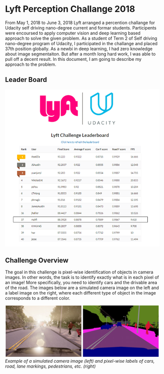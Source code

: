 # Lyft Perception Challange 2018

From May 1, 2018 to June 3, 2018 Lyft arranged a percention challange for Udacity self driving nano-degree current and formar students. Participents were encoursed to apply computer vision and deep learning based approach to solve the given problem. As a student of Term 2 of Self driving nano-degree program of Udacity, I participated in the challange and placed 37th position globally.  As a newbi in deep learning, I had zero knowledge about image segmentaiton. But after a month long hard work, I was able to pull off a decent result. In this document, I am going to describe my approach to the problem.

## Leader Board

![alt text](leader_board.png)

## Challenge Overview
The goal in this challenge is pixel-wise identification of objects in camera images. In other words, the task is to identify exactly what is in each pixel of an image! More specifically, you need to identify cars and the drivable area of the road. The images below are a simulated camera image on the left and a label image on the right, where each different type of object in the image corresponds to a different color.
<p>
    <img src="challange.png" alt>
    <em>Example of a simulated camera image (left) and pixel-wise labels of cars, road, lane markings, pedestrians, etc. (right) </em>
</p>


